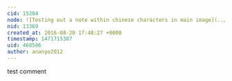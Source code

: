 ```yaml
---
cid: 15204
node: ![Testing out a note within chinese characters in main image](../notes/ananyo2012/08-19-2016/testing-out-a-note-within-chinese-characters-in-main-image)
nid: 13369
created_at: 2016-08-20 17:48:27 +0000
timestamp: 1471715307
uid: 468506
author: ananyo2012
---
```


test comment